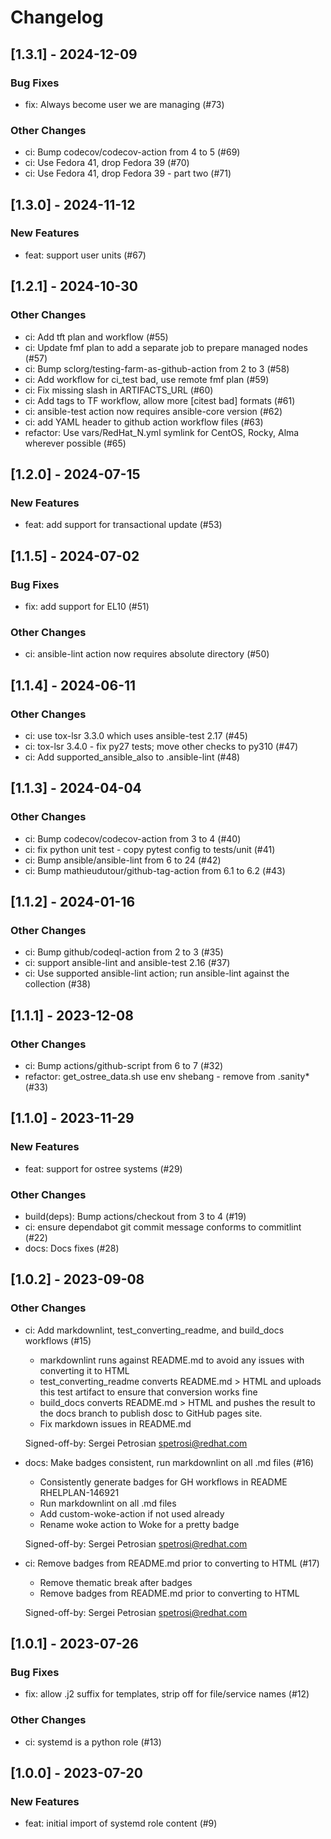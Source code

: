 Changelog
=========

[1.3.1] - 2024-12-09
--------------------

### Bug Fixes

- fix: Always become user we are managing (#73)

### Other Changes

- ci: Bump codecov/codecov-action from 4 to 5 (#69)
- ci: Use Fedora 41, drop Fedora 39 (#70)
- ci: Use Fedora 41, drop Fedora 39 - part two (#71)

[1.3.0] - 2024-11-12
--------------------

### New Features

- feat: support user units (#67)

[1.2.1] - 2024-10-30
--------------------

### Other Changes

- ci: Add tft plan and workflow (#55)
- ci: Update fmf plan to add a separate job to prepare managed nodes (#57)
- ci: Bump sclorg/testing-farm-as-github-action from 2 to 3 (#58)
- ci: Add workflow for ci_test bad, use remote fmf plan (#59)
- ci: Fix missing slash in ARTIFACTS_URL (#60)
- ci: Add tags to TF workflow, allow more [citest bad] formats (#61)
- ci: ansible-test action now requires ansible-core version (#62)
- ci: add YAML header to github action workflow files (#63)
- refactor: Use vars/RedHat_N.yml symlink for CentOS, Rocky, Alma wherever possible (#65)

[1.2.0] - 2024-07-15
--------------------

### New Features

- feat: add support for transactional update (#53)

[1.1.5] - 2024-07-02
--------------------

### Bug Fixes

- fix: add support for EL10 (#51)

### Other Changes

- ci: ansible-lint action now requires absolute directory (#50)

[1.1.4] - 2024-06-11
--------------------

### Other Changes

- ci: use tox-lsr 3.3.0 which uses ansible-test 2.17 (#45)
- ci: tox-lsr 3.4.0 - fix py27 tests; move other checks to py310 (#47)
- ci: Add supported_ansible_also to .ansible-lint (#48)

[1.1.3] - 2024-04-04
--------------------

### Other Changes

- ci: Bump codecov/codecov-action from 3 to 4 (#40)
- ci: fix python unit test - copy pytest config to tests/unit (#41)
- ci: Bump ansible/ansible-lint from 6 to 24 (#42)
- ci: Bump mathieudutour/github-tag-action from 6.1 to 6.2 (#43)

[1.1.2] - 2024-01-16
--------------------

### Other Changes

- ci: Bump github/codeql-action from 2 to 3 (#35)
- ci: support ansible-lint and ansible-test 2.16 (#37)
- ci: Use supported ansible-lint action; run ansible-lint against the collection (#38)

[1.1.1] - 2023-12-08
--------------------

### Other Changes

- ci: Bump actions/github-script from 6 to 7 (#32)
- refactor: get_ostree_data.sh use env shebang - remove from .sanity* (#33)

[1.1.0] - 2023-11-29
--------------------

### New Features

- feat: support for ostree systems (#29)

### Other Changes

- build(deps): Bump actions/checkout from 3 to 4 (#19)
- ci: ensure dependabot git commit message conforms to commitlint (#22)
- docs: Docs fixes (#28)

[1.0.2] - 2023-09-08
--------------------

### Other Changes

- ci: Add markdownlint, test_converting_readme, and build_docs workflows (#15)

  - markdownlint runs against README.md to avoid any issues with
    converting it to HTML
  - test_converting_readme converts README.md > HTML and uploads this test
    artifact to ensure that conversion works fine
  - build_docs converts README.md > HTML and pushes the result to the
    docs branch to publish dosc to GitHub pages site.
  - Fix markdown issues in README.md
  
  Signed-off-by: Sergei Petrosian <spetrosi@redhat.com>

- docs: Make badges consistent, run markdownlint on all .md files (#16)

  - Consistently generate badges for GH workflows in README RHELPLAN-146921
  - Run markdownlint on all .md files
  - Add custom-woke-action if not used already
  - Rename woke action to Woke for a pretty badge
  
  Signed-off-by: Sergei Petrosian <spetrosi@redhat.com>

- ci: Remove badges from README.md prior to converting to HTML (#17)

  - Remove thematic break after badges
  - Remove badges from README.md prior to converting to HTML
  
  Signed-off-by: Sergei Petrosian <spetrosi@redhat.com>

[1.0.1] - 2023-07-26
--------------------

### Bug Fixes

- fix: allow .j2 suffix for templates, strip off for file/service names (#12)

### Other Changes

- ci: systemd is a python role (#13)

[1.0.0] - 2023-07-20
--------------------

### New Features

- feat: initial import of systemd role content (#9)
